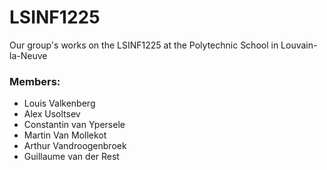 # LSINF1225
Our group's works on the LSINF1225 at the Polytechnic School in Louvain-la-Neuve

### Members:
* Louis Valkenberg
* Alex Usoltsev
* Constantin van Ypersele
* Martin Van Mollekot
* Arthur Vandroogenbroek
* Guillaume van der Rest
#

